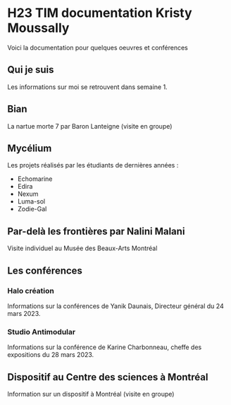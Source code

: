 # H23 TIM documentation Kristy Moussally

Voici la documentation pour quelques oeuvres et conférences

## Qui je suis

Les informations sur moi se retrouvent dans semaine 1.

## Bian

La nartue morte 7 par Baron Lanteigne (visite en groupe)

## Mycélium

Les projets réalisés par les étudiants de dernières années :

 - Echomarine
 - Edira
 - Nexum
 - Luma-sol
 - Zodie-Gal

## Par-delà les frontières par Nalini Malani

Visite individuel au Musée des Beaux-Arts Montréal

## Les conférences

### Halo création

Informations sur la conférences de Yanik Daunais, Directeur général du 24 mars 2023.

### Studio Antimodular

Informations sur la conférence de Karine Charbonneau, cheffe des expositions du 28 mars 2023.

## Dispositif au Centre des sciences à Montréal

Information sur un dispositif à Montréal (visite en groupe)

